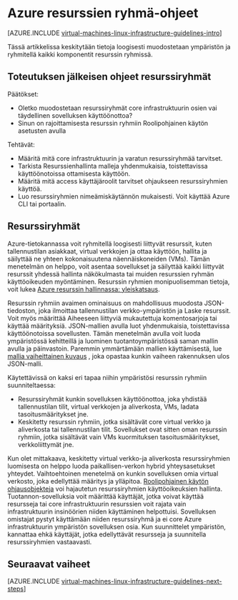 <properties
    pageTitle="Resurssin ryhmittelee ohjeet | Microsoft Azure"
    description="Lisätietoja käyttöönoton resurssiryhmät Azure infrastruktuuripalvelut keskeisiä suunnittelu ja käyttöönotto ohjeita."
    documentationCenter=""
    services="virtual-machines-linux"
    authors="iainfoulds"
    manager="timlt"
    editor=""
    tags="azure-resource-manager"/>

<tags
    ms.service="virtual-machines-linux"
    ms.workload="infrastructure-services"
    ms.tgt_pltfrm="vm-linux"
    ms.devlang="na"
    ms.topic="article"
    ms.date="09/08/2016"
    ms.author="iainfou"/>

# <a name="azure-resource-group-guidelines"></a>Azure resurssien ryhmä-ohjeet

[AZURE.INCLUDE [virtual-machines-linux-infrastructure-guidelines-intro](../../includes/virtual-machines-linux-infrastructure-guidelines-intro.md)] 

Tässä artikkelissa keskitytään tietoja loogisesti muodostetaan ympäristön ja ryhmitellä kaikki komponentit resurssin ryhmissä.


## <a name="implementation-guidelines-for-resource-groups"></a>Toteutuksen jälkeisen ohjeet resurssiryhmät

Päätökset:

- Oletko muodostetaan resurssiryhmät core infrastruktuurin osien vai täydellinen sovelluksen käyttöönottoa?
- Sinun on rajoittamisesta resurssin ryhmiin Roolipohjainen käytön asetusten avulla

Tehtävät:

- Määritä mitä core infrastruktuurin ja varatun resurssiryhmää tarvitset.
- Tarkista Resurssienhallinta malleja yhdenmukaisia, toistettavissa käyttöönotoissa ottamisesta käyttöön.
- Määritä mitä access käyttäjäroolit tarvitset ohjaukseen resurssiryhmien käyttöä.
- Luo resurssiryhmien nimeämiskäytännön mukaisesti. Voit käyttää Azure CLI tai portaalin.


## <a name="resource-groups"></a>Resurssiryhmät

Azure-tietokannassa voit ryhmitellä loogisesti liittyvät resurssit, kuten tallennustilan asiakkaat, virtual verkkojen ja ottaa käyttöön, hallita ja säilyttää ne yhteen kokonaisuutena näennäiskoneiden (VMs). Tämän menetelmän on helppo, voit asentaa sovellukset ja säilyttää kaikki liittyvät resurssit yhdessä hallinta näkökulmasta tai muiden resurssien ryhmän käyttöoikeuden myöntäminen. Resurssin ryhmien monipuolisemman tietoja, voit lukea [Azure resurssin hallinnassa: yleiskatsaus](../azure-resource-manager/resource-group-overview.md).

Resurssin ryhmiin avaimen ominaisuus on mahdollisuus muodosta JSON-tiedoston, joka ilmoittaa tallennustilan verkko-ympäristön ja Laske resurssit. Voit myös määrittää Aiheeseen liittyviä mukautettuja komentosarjoja tai käyttää määrityksiä. JSON-mallien avulla luot yhdenmukaisia, toistettavissa käyttöönotoissa sovellusten. Tämän menetelmän avulla voit luoda ympäristössä kehitteillä ja luominen tuotantoympäristössä saman mallin avulla ja päinvastoin. Paremmin ymmärtämään mallien käyttämisestä, lue [mallia vaiheittainen kuvaus](../resource-manager-template-walkthrough.md) , joka opastaa kunkin vaiheen rakennuksen ulos JSON-malli.

Käytettävissä on kaksi eri tapaa niihin ympäristösi resurssin ryhmiin suunniteltaessa:

- Resurssiryhmät kunkin sovelluksen käyttöönottoa, joka yhdistää tallennustilan tilit, virtual verkkojen ja aliverkosta, VMs, ladata tasoitusmääritykset jne.
- Keskitetty resurssin ryhmiin, jotka sisältävät core virtual verkko ja aliverkosta tai tallennustilan tilit. Sovellukset ovat sitten oman resurssin ryhmiin, jotka sisältävät vain VMs kuormituksen tasoitusmääritykset, verkkoliittymät jne.

Kun olet mittakaava, keskitetty virtual verkko-ja aliverkosta resurssiryhmien luomisesta on helppo luoda paikallisen-verkon hybrid yhteysasetukset yhteydet. Vaihtoehtoinen menetelmä on kunkin sovelluksen omia virtual verkosto, joka edellyttää määritys ja ylläpitoa. [Roolipohjainen käytön ohjausobjekteja](../active-directory/role-based-access-control-what-is.md) voi hajautetun resurssiryhmien käyttöoikeuksien hallinta. Tuotannon-sovelluksia voit määrittää käyttäjät, jotka voivat käyttää resursseja tai core infrastruktuurin resurssien voit rajata vain infrastruktuurin insinöörien niiden käyttäminen helpottuisi. Sovelluksen omistajat pystyt käyttämään niiden resurssiryhmä ja ei core Azure infrastruktuurin ympäristön sovelluksen osia. Kun suunnittelet ympäristön, kannattaa ehkä käyttäjät, jotka edellyttävät resursseja ja suunnitella resurssiryhmien vastaavasti. 


## <a name="next-steps"></a>Seuraavat vaiheet

[AZURE.INCLUDE [virtual-machines-linux-infrastructure-guidelines-next-steps](../../includes/virtual-machines-linux-infrastructure-guidelines-next-steps.md)] 
